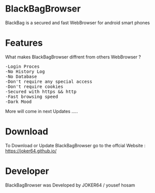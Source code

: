 # BlackBagBrowser
BlackBag is a secured and fast WebBrowser for android smart phones
# Features
What makes BlackBagBrowser diffrent from others WebBrowser ?
<pre>
-Login Proces
-No History Log
-No Database 
-Don't require any special access
-Don't require cookies
-Secured with https && http 
-Fast browsing speed
-Dark Mood
</pre>
More will come in next Updates .....
# Download
To Download or Update BlackBagBrowser go to the offcial Website :
https://joker64.github.io/
# Developer 
BlackBagBrowser was Developed by JOKER64 / yousef hosam 
